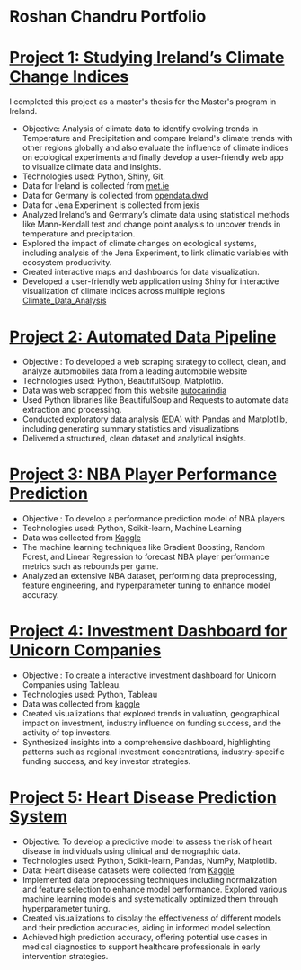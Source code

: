 #  Roshan Chandru Portfolio

# [ Project 1: Studying Ireland’s Climate Change Indices ](https://github.com/roshan36691/Project-1-Studying-Ireland-s-Climate-Change-Indices)
I completed this project as a master's thesis for the Master's program in Ireland.

* Objective: Analysis of climate data to identify evolving trends in Temperature and Precipitation and compare Ireland's climate trends with other regions globally and also evaluate the influence of climate indices on ecological experiments and finally develop a user-friendly web app to visualize climate data and insights.
* Technologies used: Python, Shiny, Git.
* Data for Ireland is collected from [met.ie](https://www.met.ie/climate/climate-change-indices-etccdi)
* Data for Germany is collected from [opendata.dwd](https://opendata.dwd.de)
* Data for Jena Experiment is collected from [jexis](https://jexis.idiv.de/)
* Analyzed Ireland’s and Germany’s climate data using statistical methods like Mann-Kendall test and change point
analysis to uncover trends in temperature and precipitation.
* Explored the impact of climate changes on ecological systems, including analysis of the Jena Experiment, to link climatic
variables with ecosystem productivity.
* Created interactive maps and dashboards for data visualization.
* Developed a user-friendly web application using Shiny for interactive visualization of climate indices across multiple
regions [Climate_Data_Analysis](https://climatepredictions.shinyapps.io/apppy/)

# [ Project 2: Automated Data Pipeline ](https://github.com/roshan36691/Automated-Data-Pipeline)

* Objective : To developed a web scraping strategy to collect, clean, and analyze automobiles data from a leading automobile website
* Technologies used: Python, BeautifulSoup, Matplotlib.
* Data was web scrapped from this website [autocarindia](https://www.autocarindia.com/bikes/bikes-under-2-lakhs/3)
* Used Python libraries like BeautifulSoup and Requests to automate data extraction and processing.
* Conducted exploratory data analysis (EDA) with Pandas and Matplotlib, including generating summary statistics and
visualizations
* Delivered a structured, clean dataset and analytical insights.

# [ Project 3: NBA Player Performance Prediction  ](https://github.com/roshan36691/Dissertation)

* Objective : To develop a performance prediction model of NBA players
* Technologies used: Python, Scikit-learn, Machine Learning
* Data was collected from [Kaggle](https://www.kaggle.com/datasets/yakhyojon/national-basketball-association-nba)
* The machine learning techniques like Gradient Boosting, Random Forest, and Linear
Regression to forecast NBA player performance metrics such as rebounds per game.
* Analyzed an extensive NBA dataset, performing data preprocessing, feature engineering, and hyperparameter tuning to
enhance model accuracy.

# [ Project 4: Investment Dashboard for Unicorn Companies ](https://github.com/roshan36691/Project-4-Investment-Dashboard-for-Unicorn-Companies)

* Objective : To create a interactive investment dashboard for Unicorn Companies using Tableau.
* Technologies used: Python, Tableau
* Data was collected from [kaggle](https://www.kaggle.com/code/vineethakkinapalli/unicorn-companies-eda)
* Created visualizations that explored trends in valuation, geographical impact on investment, industry influence on
funding success, and the activity of top investors.
* Synthesized insights into a comprehensive dashboard, highlighting patterns such as regional investment concentrations,
industry-specific funding success, and key investor strategies.

# [ Project 5: Heart Disease Prediction System ](https://github.com/roshan36691/Project-4-Investment-Dashboard-for-Unicorn-Companies)
* Objective: To develop a predictive model to assess the risk of heart disease in individuals using clinical and demographic data.
* Technologies used: Python, Scikit-learn, Pandas, NumPy, Matplotlib.
* Data: Heart disease datasets were collected from [Kaggle](https://www.kaggle.com/datasets/arezaei81/heartcsv)
* Implemented data preprocessing techniques including normalization and feature selection to enhance model performance.
Explored various machine learning models and systematically optimized them through hyperparameter tuning.
* Created visualizations to display the effectiveness of different models and their prediction accuracies, aiding in informed model selection.
* Achieved high prediction accuracy, offering potential use cases in medical diagnostics to support healthcare professionals in early intervention strategies.

